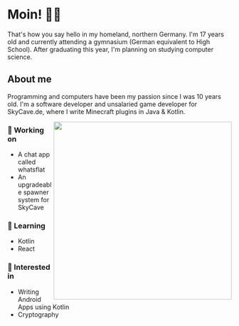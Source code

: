 # Moin! 👋🏻
That's how you say hello in my homeland, northern Germany. I'm 17 years old and currently attending a gymnasium (German equivalent to High School). After graduating this year, I'm planning on studying computer science.

## About me
Programming and computers have been my passion since I was 10 years old. I'm a software developer and unsalaried game developer for SkyCave.de, where I write Minecraft plugins in Java & Kotlin.

<img align="right" width="400px" src="https://github-readme-stats.vercel.app/api/top-langs/?username=heuerleon&layout=compact&theme=dark"/>

### 🔨 Working on
- A chat app called whatsflat
- An upgradeable spawner system for SkyCave

### 📖 Learning
- Kotlin
- React

### 💭 Interested in
- Writing Android Apps using Kotlin
- Cryptography
